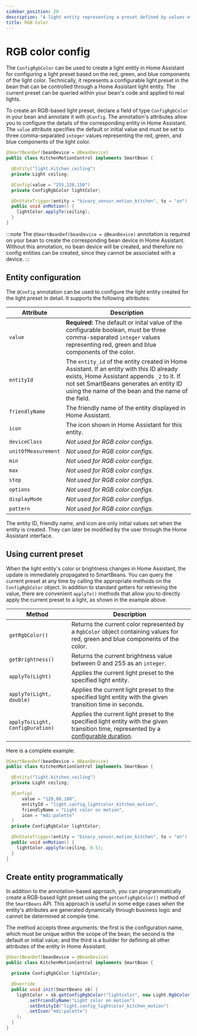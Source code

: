 ```yaml
---
sidebar_position: 20
description: "A light entity representing a preset defined by values of red, green and blue."
title: RGB Color
---
```


# RGB color config

The `ConfigRgbColor` can be used to create a light entity in Home Assistant for configuring a light preset based on the 
red, green, and blue components of the light color. Technically, it represents a configurable light preset in the bean 
that can be controlled through a Home Assistant light entity. The current preset can be queried within your bean's code 
and applied to real lights. 

To create an RGB-based light preset, declare a field of type `ConfigRgbColor` in your bean and annotate it with 
`@Config`. The annotation's attributes allow you to configure the details of the corresponding entity in Home Assistant. 
The `value` attribute specifies the default or initial value and must be set to three comma-separated `integer` values
representing the red, green, and blue components of the light color.
 
````java
@SmartBeanDef(beanDevice = @BeanDevice)
public class KitchenMotionControl implements SmartBean {

  @Entity("light.kitchen_ceiling")
  private Light ceiling;

  @Config(value = "255,120,150")
  private ConfigRgbColor lightColor;

  @OnStateTrigger(entity = "binary_sensor.motion_kitchen", to = "on")
  public void onMotion() {
    lightColor.applyTo(ceiling);
  }
}
````

:::note
The `@SmartBeanDef(beanDevice = @BeanDevice)` annotation is required on your bean to create the corresponding bean device 
in Home Assistant. Without this annotation, no bean device will be created, and therefore no config entities can be 
created, since they cannot be associated with a device.
:::

## Entity configuration

The `@Config` annotation can be used to configure the light entity created for the light preset in detail. It
supports the following attributes:

| Attribute           | Description                                                                                                                                                                                                                              |
|---------------------|------------------------------------------------------------------------------------------------------------------------------------------------------------------------------------------------------------------------------------------|
| `value`             | **Required:** The default or inital value of the configurable boolean, must be three comma-separated `integer` values representing red, green and blue components of the color.                                                          |
| `entityId`          | The `entity_id` of the entity created in Home Assistant. If an entity with this ID already exists, Home Assistant appends `_2` to it. If not set SmartBeans generates an entity ID using the name of the bean and the name of the field. |
| `friendlyName`      | The friendly name of the entity displayed in Home Assistant.                                                                                                                                                                             |
| `icon`              | The icon shown in Home Assistant for this entity.                                                                                                                                                                                        |
| `deviceClass`       | _Not used for RGB color configs._                                                                                                                                                                                                        |
| `unitOfMeasurement` | _Not used for RGB color configs._                                                                                                                                                                                                        |
| `min`               | _Not used for RGB color configs._                                                                                                                                                                                                        |
| `max`               | _Not used for RGB color configs._                                                                                                                                                                                                        |
| `step`              | _Not used for RGB color configs._                                                                                                                                                                                                        |
| `options`           | _Not used for RGB color configs._                                                                                                                                                                                                        |
| `displayMode`       | _Not used for RGB color configs._                                                                                                                                                                                                        |
| `pattern`           | _Not used for RGB color configs._                                                                                                                                                                                                        |

The entity ID, friendly name, and icon are only initial values set when the entity is created. They can later be 
modified by the user through the Home Assistant interface.

## Using current preset

When the light entity's color or brightness changes in Home Assistant, the update is immediately propagated to SmartBeans. 
You can query the current preset at any time by calling the appropriate methods on the `ConfigRgbColor` object. In 
addition to standard getters for retrieving the value, there are convenient `applyTo()` methods that allow you to directly
apply the current preset to a light, as shown in the example above.

| Method                           | Description                                                                                                                                          |
|----------------------------------|------------------------------------------------------------------------------------------------------------------------------------------------------|
| `getRgbColor()`                  | Returns the current color represented by a `RgbColor` object containing values for red, green and blue components of the color.                      |
| `getBrightness()`                | Returns the current brightness value between 0 and 255 as an `integer`.                                                                              |
| `applyTo(Light)`                 | Applies the current light preset to the specified light entity.                                                                                      |
| `applyTo(Light, double)`         | Applies the current light preset to the specified light entity with the given transition time in seconds.                                            |
| `applyTo(Light, ConfigDuration)` | Applies the current light preset to the specified light entity with the given transition time, represented by a [configurable duration](./duration). |

Here is a complete example:

````java
@SmartBeanDef(beanDevice = @BeanDevice)
public class KitchenMotionControl implements SmartBean {

  @Entity("light.kitchen_ceiling")
  private Light ceiling;

  @Config(
      value = "120,80,180",
      entityId = "light.config_lightcolor_kitchen_motion",
      friendlyName = "Light color on motion",
      icon = "mdi:palette"
  )
  private ConfigRgbColor lightColor;

  @OnStateTrigger(entity = "binary_sensor.motion_kitchen", to = "on")
  public void onMotion() {
    lightColor.applyTo(ceiling, 0.5);
  }
}
````

## Create entity programmatically

In addition to the annotation-based approach, you can programmatically create a RGB-based light preset 
using the `getConfigRgbColor()` method of the `SmartBeans` API. This approach is useful in some edge cases when the
entity's attributes are generated dynamically through business logic and cannot be determined at compile time. 

The method accepts three arguments: the first is the configuration name, which must be unique within the scope of the
bean; the second is the default or initial value; and the third is a builder for defining all other attributes of the 
entity in Home Assistant.

````java
@SmartBeanDef(beanDevice = @BeanDevice)
public class KitchenMotionControl implements SmartBean {

  private ConfigRgbColor lightColor;

  @Override
  public void init(SmartBeans sb) {
    lightColor = sb.getConfigRgbColor("lightcolor", new Light.RgbColor(140, 200, 40), def -> def
        .setFriendlyName("Light color on motion")
        .setEntityId("light.config_lightcolor_kitchen_motion")
        .setIcon("mdi:palette")
    );
  }
}
````
